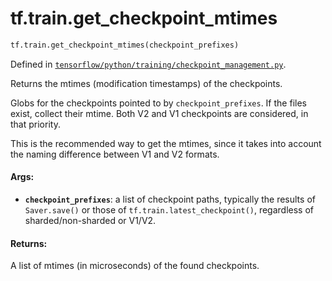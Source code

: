 <div itemscope itemtype="http://developers.google.com/ReferenceObject">
<meta itemprop="name" content="tf.train.get_checkpoint_mtimes" />
<meta itemprop="path" content="Stable" />
</div>

# tf.train.get_checkpoint_mtimes

``` python
tf.train.get_checkpoint_mtimes(checkpoint_prefixes)
```



Defined in [`tensorflow/python/training/checkpoint_management.py`](https://www.tensorflow.org/code/tensorflow/python/training/checkpoint_management.py).

Returns the mtimes (modification timestamps) of the checkpoints.

Globs for the checkpoints pointed to by `checkpoint_prefixes`.  If the files
exist, collect their mtime.  Both V2 and V1 checkpoints are considered, in
that priority.

This is the recommended way to get the mtimes, since it takes into account
the naming difference between V1 and V2 formats.

#### Args:

* <b>`checkpoint_prefixes`</b>: a list of checkpoint paths, typically the results of
    `Saver.save()` or those of `tf.train.latest_checkpoint()`, regardless of
    sharded/non-sharded or V1/V2.

#### Returns:

A list of mtimes (in microseconds) of the found checkpoints.